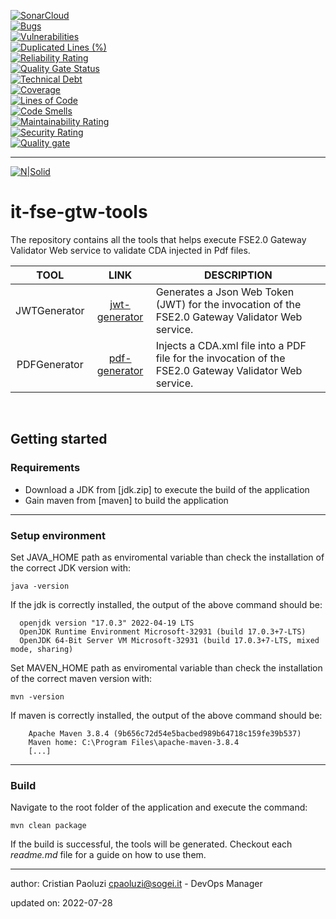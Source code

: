 [![SonarCloud](https://sonarcloud.io/images/project_badges/sonarcloud-black.svg)](https://sonarcloud.io/summary/new_code?id=it.finanze.sanita.fse2%3Agtw-tools)
<br/>
[![Bugs](https://sonarcloud.io/api/project_badges/measure?project=it.finanze.sanita.fse2%3Agtw-tools&metric=bugs)](https://sonarcloud.io/summary/new_code?id=it.finanze.sanita.fse2%3Agtw-tools)
<br/>
[![Vulnerabilities](https://sonarcloud.io/api/project_badges/measure?project=it.finanze.sanita.fse2%3Agtw-tools&metric=vulnerabilities)](https://sonarcloud.io/summary/new_code?id=it.finanze.sanita.fse2%3Agtw-tools)
<br/>
[![Duplicated Lines (%)](https://sonarcloud.io/api/project_badges/measure?project=it.finanze.sanita.fse2%3Agtw-tools&metric=duplicated_lines_density)](https://sonarcloud.io/summary/new_code?id=it.finanze.sanita.fse2%3Agtw-tools)
<br/>
[![Reliability Rating](https://sonarcloud.io/api/project_badges/measure?project=it.finanze.sanita.fse2%3Agtw-tools&metric=reliability_rating)](https://sonarcloud.io/summary/new_code?id=it.finanze.sanita.fse2%3Agtw-tools)
<br/>
[![Quality Gate Status](https://sonarcloud.io/api/project_badges/measure?project=it.finanze.sanita.fse2%3Agtw-tools&metric=alert_status)](https://sonarcloud.io/summary/new_code?id=it.finanze.sanita.fse2%3Agtw-tools)
<br/>
[![Technical Debt](https://sonarcloud.io/api/project_badges/measure?project=it.finanze.sanita.fse2%3Agtw-tools&metric=sqale_index)](https://sonarcloud.io/summary/new_code?id=it.finanze.sanita.fse2%3Agtw-tools)
<br/>
[![Coverage](https://sonarcloud.io/api/project_badges/measure?project=it.finanze.sanita.fse2%3Agtw-tools&metric=coverage)](https://sonarcloud.io/summary/new_code?id=it.finanze.sanita.fse2%3Agtw-tools)
<br/>
[![Lines of Code](https://sonarcloud.io/api/project_badges/measure?project=it.finanze.sanita.fse2%3Agtw-tools&metric=ncloc)](https://sonarcloud.io/summary/new_code?id=it.finanze.sanita.fse2%3Agtw-tools)
<br/>
[![Code Smells](https://sonarcloud.io/api/project_badges/measure?project=it.finanze.sanita.fse2%3Agtw-tools&metric=code_smells)](https://sonarcloud.io/summary/new_code?id=it.finanze.sanita.fse2%3Agtw-tools)
<br/>
[![Maintainability Rating](https://sonarcloud.io/api/project_badges/measure?project=it.finanze.sanita.fse2%3Agtw-tools&metric=sqale_rating)](https://sonarcloud.io/summary/new_code?id=it.finanze.sanita.fse2%3Agtw-tools)
<br/>
[![Security Rating](https://sonarcloud.io/api/project_badges/measure?project=it.finanze.sanita.fse2%3Agtw-tools&metric=security_rating)](https://sonarcloud.io/summary/new_code?id=it.finanze.sanita.fse2%3Agtw-tools)
<br/>
[![Quality gate](https://sonarcloud.io/api/project_badges/quality_gate?project=it.finanze.sanita.fse2%3Agtw-tools)](https://sonarcloud.io/summary/new_code?id=it.finanze.sanita.fse2%3Agtw-tools)
<br/>

---

[![N|Solid](https://www.sogei.it/content/dam/sogei/loghi/Sogei_logo_304.svg)](https://www.sogei.it/it/sogei-homepage.html)

# it-fse-gtw-tools

The repository contains all the tools that helps execute FSE2.0 Gateway Validator Web service to validate CDA injected in Pdf files.

| TOOL | LINK | DESCRIPTION |
| :------------: | :------------: | ------------ |
| JWTGenerator | [jwt-generator] | Generates a Json Web Token (JWT) for the invocation of the FSE2.0 Gateway Validator Web service. |
| PDFGenerator | [pdf-generator] | Injects a CDA.xml file into a PDF file for the invocation of the FSE2.0 Gateway Validator Web service. |

<br/>

## Getting started
### Requirements
<ul>
	<li> Download a JDK from [jdk.zip] to execute the build of the application </li>
	<li> Gain maven from [maven] to build the application </li>
</ul>

---

### Setup environment

Set JAVA_HOME path as enviromental variable than check the installation of the correct JDK version with:

`java -version`

If the jdk is correctly installed, the output of the above command should be:
```console
  openjdk version "17.0.3" 2022-04-19 LTS
  OpenJDK Runtime Environment Microsoft-32931 (build 17.0.3+7-LTS)
  OpenJDK 64-Bit Server VM Microsoft-32931 (build 17.0.3+7-LTS, mixed mode, sharing)
```

Set MAVEN_HOME path as enviromental variable than check the installation of the correct maven version with:

`mvn -version`

If maven is correctly installed, the output of the above command should be:
```console
	Apache Maven 3.8.4 (9b656c72d54e5bacbed989b64718c159fe39b537)
	Maven home: C:\Program Files\apache-maven-3.8.4
	[...]
```
---

### Build

Navigate to the root folder of the application and execute the command:

`mvn clean package`

If the build is successful, the tools will be generated. Checkout each <em>readme.md</em> file for a guide on how to use them.

<!--## License-->

----
author: Cristian Paoluzi <cpaoluzi@sogei.it> - DevOps Manager

updated on: 2022-07-28

[//]: # (These are reference links used in the body of this note and get stripped out when the markdown processor does its job. There is no need to format nicely because it shouldn't be seen. Thanks SO - http://stackoverflow.com/questions/4823468/store-comments-in-markdown-syntax)
[jwt-generator]: <https://github.com/ministero-salute/it-fse-gtw-tools/tree/main/jwt-generator>
[pdf-generator]: <https://github.com/ministero-salute/it-fse-gtw-tools/tree/main/pdf-generator>
[jdk.zip]: <https://aka.ms/download-jdk/microsoft-jdk-17.0.3-windows-x64.zip>
[maven]: <https://maven.apache.org/download.cgi>
